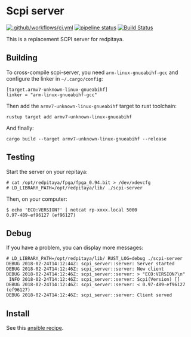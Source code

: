 # Scpi server

[![.github/workflows/ci.yml](https://github.com/yellow-pitaya/scpi-server/actions/workflows/ci.yml/badge.svg)](https://github.com/yellow-pitaya/scpi-server/actions/workflows/ci.yml)
[![pipeline status](https://gitlab.com/yellow-pitaya/scpi-server/badges/main/pipeline.svg)](https://gitlab.com/yellow-pitaya/scpi-server/-/commits/main)
[![Build Status](https://travis-ci.org/yellow-pitaya/scpi-server.svg?branch=master)](https://travis-ci.org/yellow-pitaya/scpi-server)

This is a replacement SCPI server for redpitaya.

## Building

To cross-compile scpi-server, you need `arm-linux-gnueabihf-gcc` and configure
the linker in `~/.cargo/config`:

```
[target.armv7-unknown-linux-gnueabihf]
linker = "arm-linux-gnueabihf-gcc"
```

Then add the `armv7-unknown-linux-gnueabihf` target to rust toolchain:

```
rustup target add armv7-unknown-linux-gnueabihf
```

And finally:

```
cargo build --target armv7-unknown-linux-gnueabihf --release
```

## Testing

Start the server on your repitaya:

```
# cat /opt/redpitaya/fpga/fpga_0.94.bit > /dev/xdevcfg
# LD_LIBRARY_PATH=/opt/redpitaya/lib/ ./scpi-server
```

Then, on your computer:

```
$ echo 'ECO:VERSION?' | netcat rp-xxxx.local 5000
0.97-489-ef96127 (ef96127)
```

## Debug

If you have a problem, you can display more messages:

```
# LD_LIBRARY_PATH=/opt/redpitaya/lib/ RUST_LOG=debug ./scpi-server
DEBUG 2018-02-24T14:12:44Z: scpi_server::server: Server started
DEBUG 2018-02-24T14:12:46Z: scpi_server::server: New client
DEBUG 2018-02-24T14:12:46Z: scpi_server::server: > "ECO:VERSION?\n"
 INFO 2018-02-24T14:12:46Z: scpi_server::server: Scpi(Version) []
DEBUG 2018-02-24T14:12:46Z: scpi_server::server: < 0.97-489-ef96127 (ef96127)
DEBUG 2018-02-24T14:12:46Z: scpi_server::server: Client served
```

## Install

See this [ansible
recipe](https://github.com/yellow-pitaya/controller/blob/master/redpitaya/tasks/scpi.yml).
